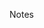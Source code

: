 <span id="title">Notes</span>

<div id="body">

<include src="notes/unit-inParent-asPanel.md" boilerplate />
<include src="constraints/unit-inParent-asPanel.md" boilerplate />

</div>
